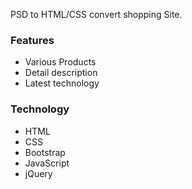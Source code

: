 PSD to HTML/CSS convert shopping Site.

### Features
- Various Products
- Detail description
- Latest technology

### Technology
- HTML
- CSS
- Bootstrap
- JavaScript
- jQuery
